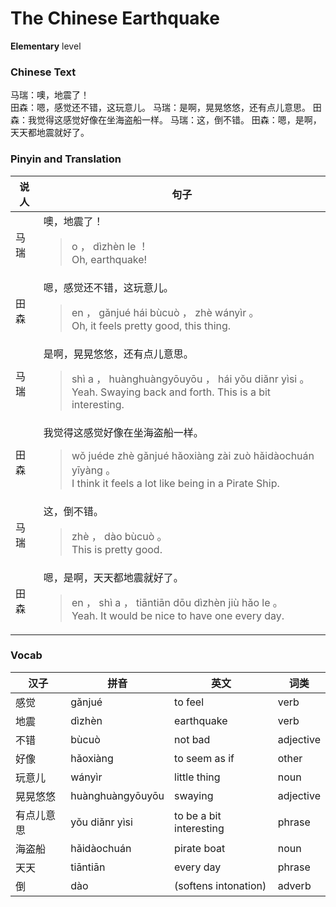 # The Chinese Earthquake
**Elementary** level
### Chinese Text
马瑞：噢，地震了！<br />田森：嗯，感觉还不错，这玩意儿。
马瑞：是啊，晃晃悠悠，还有点儿意思。
田森：我觉得这感觉好像在坐海盗船一样。
马瑞：这，倒不错。
田森：嗯，是啊，天天都地震就好了。

### Pinyin and Translation
|说人|句子|
|----|----|
|马瑞|噢，地震了！<blockquote>o ， dìzhèn le ！<br />Oh, earthquake!</blockquote>|
|田森|嗯，感觉还不错，这玩意儿。<blockquote>en ， gǎnjué hái bùcuò ， zhè wányìr 。<br />Oh, it feels pretty good, this thing.</blockquote>|
|马瑞|是啊，晃晃悠悠，还有点儿意思。<blockquote>shì a ， huànghuàngyōuyōu ， hái yǒu diǎnr yìsi 。<br />Yeah. Swaying back and forth. This is a bit interesting.</blockquote>|
|田森|我觉得这感觉好像在坐海盗船一样。<blockquote>wǒ juéde zhè gǎnjué hǎoxiàng zài zuò hǎidàochuán yīyàng 。<br />I think it feels a lot like being in a Pirate Ship.</blockquote>|
|马瑞|这，倒不错。<blockquote>zhè ， dào bùcuò 。<br />This is pretty good.</blockquote>|
|田森|嗯，是啊，天天都地震就好了。<blockquote>en ， shì a ， tiāntiān dōu dìzhèn jiù hǎo le 。<br />Yeah. It would be nice to have one every day.</blockquote>|
### Vocab
|汉子|拼音|英文|词类|
|----|----|----|----|
|感觉|gǎnjué|to feel|verb|
|地震|dìzhèn|earthquake|verb|
|不错|bùcuò|not bad|adjective|
|好像|hǎoxiàng|to seem as if|other|
|玩意儿|wányìr|little thing|noun|
|晃晃悠悠|huànghuàngyōuyōu|swaying|adjective|
|有点儿意思|yǒu diǎnr yìsi|to be a bit interesting|phrase|
|海盗船|hǎidàochuán|pirate boat|noun|
|天天|tiāntiān|every day|phrase|
|倒|dào|(softens intonation)|adverb|